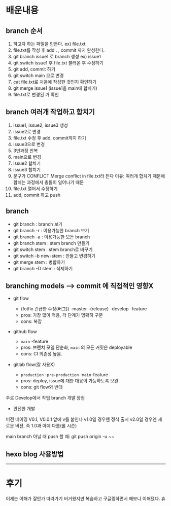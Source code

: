 # 배운내용

## branch 순서

1. 하고자 하는 파일을 만든다. ex) file.txt
2. file.txt를 작성 후 add . , commit 까지 완성한다.
3. git branch issue1 로 branch 생성 ex) issue1 
4. git switch issue1 후 file.txt 불러온 후 수정하기
5. git add, commit 하기
6. git switch main 으로 변경
7. cat file.txt로 처음에 작성한 것인지 확인하기
8. git merge issue1 (issue1을 main에 합치기)
9. file.txt로 변경된 거 확인

## branch 여러개 작업하고 합치기

1. issue1, issue2, issue3 생성
2. issue2로 변경
3. file.txt 수정 후 add, commit까지 하기
4. issue3으로 변경
5. 3번과정 반복
6. main으로 변경
7. issue2 합치기
8. issue3 합치기
9. 문구가 CONFLICT Merge conflict in file.txt라 뜬다
  이유: 여러개 합치기 때문에 합치는 과정에서 충돌이 일어나기 때문
10. file.txt 열어서 수정하기
11. add, commit 하고 push

## branch 
- git branch : branch 보기
- git branch -r : 이용가능한 branch 보기
- git branch -a : 이용가능한 모든 branch
- git branch stem : stem branch 만들기
- git switch stem : stem branch로 바꾸기
- git switch -b new-stem : 만들고 변경하기
- git merge stem : 병합하기
- git branch -D stem : 삭제하기

## branching models --> commit 에 직접적인 영향X
 - git flow
    - (fotfix 긴급한 수정(버그)) -master -(release) -develop -feature
    - pros: 가장 많이 적용, 각 단계가 명확히 구분
    - cons: 복잡
 
 - github flow
    - `main` -feature
    - pros: 브랜치 모델 단순화, ` main ` 의 모든 커밋은 deployable
    - cons: CI 의존성 높음.
 
 - gitlab flow(잘 사용X)
    - `production` -`pre-production` -`main`-feature
    - pros: deploy, issue에 대한 대응이 가능하도록 보완
    - cons: git flow와 반대
 
 
 주로 Develop에서 작업 
 branch 개발 장점 
 - 안전한 개발
 
버전 네이밍 V0.1, V0.0.1 앞에 v를 붙인다
v1.0일 경우엔 정식 출시
v2.0일 경우엔 새로운 버젼, 즉 1.0과 아예 다름(롤 시즌)


main branch 아닐 때 push 할 때: git push origin -u  ~~

## hexo blog 사용방법
 
---

# 후기

어제는 이해가 잘안가 따라가기 버거웠지만 복습하고 구글링하면서 해보니
이해됐다. 휴
